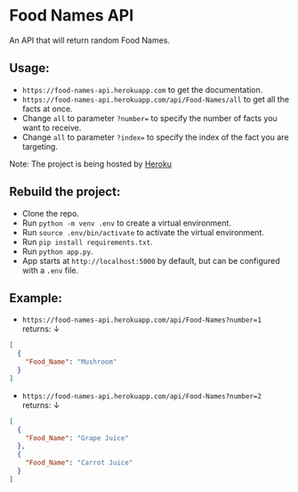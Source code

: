 # Food Names API

An API that will return random Food Names.

## Usage:

+ `https://food-names-api.herokuapp.com` to get the documentation.
+ `https://food-names-api.herokuapp.com/api/Food-Names/all` to get all the facts at once.
+ Change `all` to parameter `?number=` to specify the number of facts you want to receive.
+ Change `all` to parameter `?index=` to specify the index of the fact you are targeting.

Note: The project is being hosted by [Heroku](https://www.heroku.com/)

## Rebuild the project:
+ Clone the repo.
+ Run `python -m venv .env` to create a virtual environment.
+ Run `source .env/bin/activate` to activate the virtual environment.
+ Run `pip install requirements.txt`.
+ Run `python app.py`.
+ App starts at `http://localhost:5000` by default, but can be configured with a `.env` file. 

## Example:

+ `https://food-names-api.herokuapp.com/api/Food-Names?number=1` returns: ↓
```JSON
[
  {
    "Food_Name": "Mushroom"
  }
]
```

+ `https://food-names-api.herokuapp.com/api/Food-Names?number=2` returns: ↓
```JSON
[
  {
    "Food_Name": "Grape Juice"
  }, 
  {
    "Food_Name": "Carrot Juice"
  }
]
```
